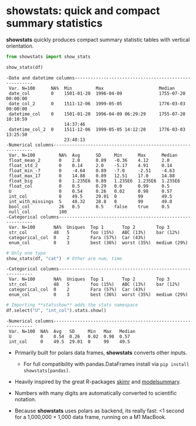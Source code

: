 # showstats: quick and compact summary statistics


**showstats** quickly produces compact summary statistic tables with
vertical orientation.

``` python
from showstats import show_stats

show_stats(df)
```

    -Date and datetime columns------------------------------------------------------
     Var. N=100      NA%  Min         Max                     Median                
     date_col        0    1501-01-20  1996-04-09              1755-07-20 00:00:00   
     date_col_2      0    1511-12-06  1999-05-05              1776-03-03 00:00:00   
     datetime_col    0    1501-01-20  1996-04-09 06:29:29     1755-07-20 10:10:59   
                          14:37:46                                                  
     datetime_col_2  0    1511-12-06  1999-05-05 14:12:20     1776-03-03 13:25:50   
                          23:40:13                                                  
    -Numerical columns--------------------------------------------------------------
     Var. N=100         NA%  Avg      SD     Min      Max      Median  
     float_mean_2       0    2.0      0.89   -0.36    4.12     2.0     
     float_std_2        0    0.14     2.0    -5.17    4.91     0.14    
     float_min_-7       0    -4.64    0.89   -7.0     -2.51    -4.63   
     float_max_17       0    14.88    0.89   12.51    17.0     14.88   
     float_big          0    1.235E6  0.89   1.235E6  1.235E6  1.235E6 
     float_col          0    0.5      0.29   0.0      0.99     0.5     
     U                  0    0.54     0.26   0.02     0.98     0.57    
     int_col            0    49.5     29.01  0        99       49.5    
     int_with_missings  5    48.32    28.8   0        99       49.0    
     bool_col           26   0.5      0.5    false    true     0.5     
     null_col           100                                            
    -Categorical columns------------------------------------------------------------
     Var. N=100       NA%  Uniques  Top 1       Top 2        Top 3        
     str_col          48   5        foo (15%)   ABC (13%)    bar (12%)    
     categorical_col  0    2        Fara (57%)  Car (43%)                 
     enum_col         0    3        best (36%)  worst (35%)  medium (29%) 

``` python
# Only one type
show_stats(df, "cat")  # Other are num, time
```

    -Categorical columns------------------------------------------------------------
     Var. N=100       NA%  Uniques  Top 1       Top 2        Top 3        
     str_col          48   5        foo (15%)   ABC (13%)    bar (12%)    
     categorical_col  0    2        Fara (57%)  Car (43%)                 
     enum_col         0    3        best (36%)  worst (35%)  medium (29%) 

``` python
# Importing **statsshow** adds the stats namespace
df.select("U", "int_col").stats.show()
```

    -Numerical columns--------------------------------------------------------------
     Var. N=100  NA%  Avg   SD     Min   Max   Median 
     U           0    0.54  0.26   0.02  0.98  0.57   
     int_col     0    49.5  29.01  0     99    49.5   

- Primarily built for polars data frames, **showstats** converts other
  inputs.

  - For full compatibility with pandas.DataFrames install via
    `pip install showstats[pandas]`.

- Heavily inspired by the great R-packages
  [skimr](https://github.com/ropensci/skimr) and
  [modelsummary](https://modelsummary.com/vignettes/datasummary.html).

- Numbers with many digits are automatically converted to scientific
  notation.

- Because **showstats** uses polars as backend, its really fast: \<1
  second for a 1,000,000 × 1,000 data frame, running on a M1 MacBook.
